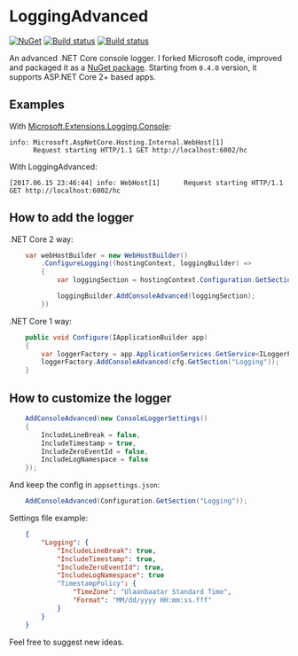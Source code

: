 # LoggingAdvanced
[![NuGet](http://img.shields.io/nuget/v/LoggingAdvanced.Console.svg)](https://www.nuget.org/packages/LoggingAdvanced.Console/)
[![Build status](https://ci.appveyor.com/api/projects/status/github/ilya-chumakov/LoggingAdvanced?branch=master&svg=true&retina=true&passingText=master%20-%20OK&failingText=master%20-%20FAIL)](https://ci.appveyor.com/project/chumakov-ilya/LoggingAdvanced)
[![Build status](https://ci.appveyor.com/api/projects/status/github/ilya-chumakov/LoggingAdvanced?branch=develop&svg=true&retina=true&passingText=develop%20-%20OK&failingText=develop%20-%20FAIL)](https://ci.appveyor.com/project/chumakov-ilya/LoggingAdvanced)

An advanced .NET Core console logger. I forked Microsoft code, improved and packaged it as a [NuGet package](https://www.nuget.org/packages/LoggingAdvanced.Console/). Starting from `0.4.0` version, it supports ASP.NET Core 2+ based apps.

## Examples
With [Microsoft.Extensions.Logging.Console](https://github.com/aspnet/Logging):

    info: Microsoft.AspNetCore.Hosting.Internal.WebHost[1]
          Request starting HTTP/1.1 GET http://localhost:6002/hc      
    
With LoggingAdvanced:

    [2017.06.15 23:46:44] info: WebHost[1]      Request starting HTTP/1.1 GET http://localhost:6002/hc

## How to add the logger
.NET Core 2 way:

```cs
    var webHostBuilder = new WebHostBuilder()
        .ConfigureLogging((hostingContext, loggingBuilder) =>
        {
            var loggingSection = hostingContext.Configuration.GetSection("Logging");

            loggingBuilder.AddConsoleAdvanced(loggingSection);
        })
```
.NET Core 1 way:

```cs
    public void Configure(IApplicationBuilder app)
    {
        var loggerFactory = app.ApplicationServices.GetService<ILoggerFactory>();
        loggerFactory.AddConsoleAdvanced(cfg.GetSection("Logging"));
    }
```    
## How to customize the logger
```cs
    AddConsoleAdvanced(new ConsoleLoggerSettings()
    {
        IncludeLineBreak = false,
        IncludeTimestamp = true,
        IncludeZeroEventId = false,
        IncludeLogNamespace = false
    });
```    
And keep the config in `appsettings.json`:
```cs
    AddConsoleAdvanced(Configuration.GetSection("Logging"));
```
Settings file example:
```json
    {
        "Logging": {
            "IncludeLineBreak": true,
            "IncludeTimestamp": true,
            "IncludeZeroEventId": true,
            "IncludeLogNamespace": true
            "TimestampPolicy": {
                "TimeZone": "Ulaanbaatar Standard Time",
                "Format": "MM/dd/yyyy HH:mm:ss.fff"
            }
        }
    }
```
Feel free to suggest new ideas.
